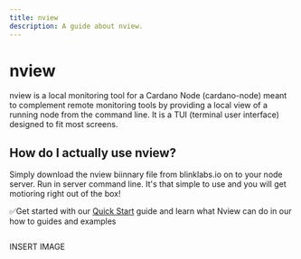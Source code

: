 ```yaml
---
title: nview
description: A guide about nview.
---
```


# nview

nview is a local monitoring tool for a Cardano Node (cardano-node) meant to complement remote monitoring tools by providing a local view of a running node from the command line. It is a TUI (terminal user interface) designed to fit most screens.

## How do I actually use nview?
Simply download the nview biinnary file from blinklabs.io on to your node server. Run in server command line. It's that simple to use and you will get motioring right out of the box!

✅Get started with our [Quick Start](../quick-start-overview) guide and learn what Nview can do in our how to guides and examples

<figure><img src="nvue/nview_main_image.png" alt=""><figcaption></figcaption></figure>

INSERT IMAGE
